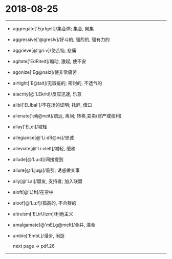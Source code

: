 # 2018-08-25

---

- aggregate['EgrIgeIt]/集合体; 集合, 聚集
- aggressive['@gresIv]/好斗的; 强烈的, 强有力的
- aggrieve[@'gri:v]/使苦恼, 悲痛
- agitate['EdRiteit]/煽动, 激起; 使不安
- agonize['Eg@naIz]/使非常痛苦
- airtight['E@tait]/无瑕疵的; 密封的, 不透气的
- alacrity[@'LEkriti]/反应迅速, 乐意
- alibi['ELIbaI']/不在场的证明; 托辞, 借口
- alienate['eilj@neit]/疏远, 离间; 转移,变卖(财产或权利)
- allay['ELeI]/减轻
- allegiance[@'Li:dR@ns]/忠诚
- alleviate[@'Li:vIeIt]/减轻, 缓和
- allude[@'Lu:d]/间接提到
- allure[@'Lju@]/吸引; 诱惑做某事
- ally[@'Lai]/盟友, 支持者; 加入联盟
- aloft[@'L)ft]/在空中
- aloof[@'Lu:f]/孤高的, 不合群的
- altruism['ELtrUIzm]/利他主义
- amalgamate[@'mELg@meIt]/合并, 混合
- amble['EmbL]/漫步, 闲逛

    next page -> pdf.26

---

